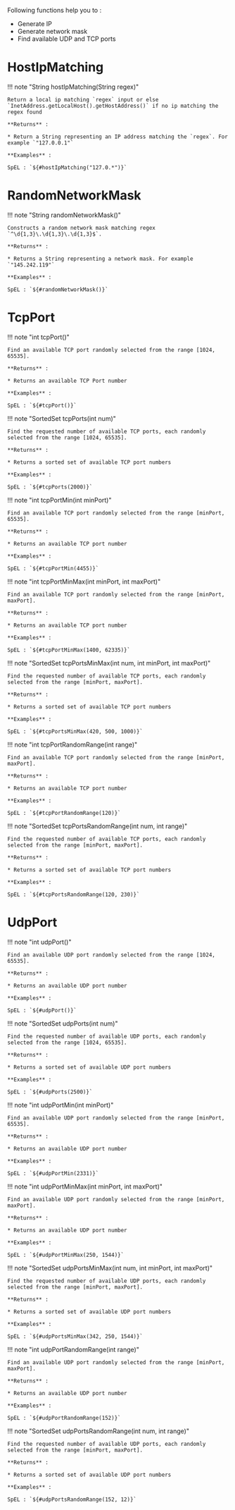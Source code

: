 Following functions help you to :

* Generate IP
* Generate network mask
* Find available UDP and TCP ports

# HostIpMatching

!!! note "String hostIpMatching(String regex)"

    Return a local ip matching `regex` input or else `InetAddress.getLocalHost().getHostAddress()` if no ip matching the regex found

    **Returns** :

    * Return a String representing an IP address matching the `regex`. For example `"127.0.0.1"`

    **Examples** :

    SpEL : `${#hostIpMatching("127.0.*")}`

# RandomNetworkMask

!!! note "String randomNetworkMask()"

    Constructs a random network mask matching regex `^\d{1,3}\.\d{1,3}\.\d{1,3}$`.

    **Returns** :

    * Returns a String representing a network mask. For example `"145.242.119"`

    **Examples** :

    SpEL : `${#randomNetworkMask()}`

# TcpPort

!!! note "int tcpPort()"

    Find an available TCP port randomly selected from the range [1024, 65535].

    **Returns** :

    * Returns an available TCP Port number

    **Examples** :

    SpEL : `${#tcpPort()}`

!!! note "SortedSet<Integer> tcpPorts(int num)"

    Find the requested number of available TCP ports, each randomly selected from the range [1024, 65535].

    **Returns** :

    * Returns a sorted set of available TCP port numbers

    **Examples** :

    SpEL : `${#tcpPorts(2000)}`

!!! note "int tcpPortMin(int minPort)"

    Find an available TCP port randomly selected from the range [minPort, 65535].

    **Returns** :

    * Returns an available TCP port number

    **Examples** :

    SpEL : `${#tcpPortMin(4455)}`

!!! note "int tcpPortMinMax(int minPort, int maxPort)"

    Find an available TCP port randomly selected from the range [minPort, maxPort].

    **Returns** :

    * Returns an available TCP port number

    **Examples** :

    SpEL : `${#tcpPortMinMax(1400, 62335)}`

!!! note "SortedSet<Integer> tcpPortsMinMax(int num, int minPort, int maxPort)"

    Find the requested number of available TCP ports, each randomly selected from the range [minPort, maxPort].

    **Returns** :

    * Returns a sorted set of available TCP port numbers

    **Examples** :

    SpEL : `${#tcpPortsMinMax(420, 500, 1000)}`

!!! note "int tcpPortRandomRange(int range)"

    Find an available TCP port randomly selected from the range [minPort, maxPort].

    **Returns** :

    * Returns an available TCP port number 

    **Examples** :

    SpEL : `${#tcpPortRandomRange(120)}`

!!! note "SortedSet<Integer> tcpPortsRandomRange(int num, int range)"

    Find the requested number of available TCP ports, each randomly selected from the range [minPort, maxPort].

    **Returns** :

    * Returns a sorted set of available TCP port numbers

    **Examples** :

    SpEL : `${#tcpPortsRandomRange(120, 230)}`

# UdpPort

!!! note "int udpPort()"

    Find an available UDP port randomly selected from the range [1024, 65535].

    **Returns** :

    * Returns an available UDP port number

    **Examples** :

    SpEL : `${#udpPort()}`

!!! note "SortedSet<Integer> udpPorts(int num)"

    Find the requested number of available UDP ports, each randomly selected from the range [1024, 65535].

    **Returns** :

    * Returns a sorted set of available UDP port numbers

    **Examples** :

    SpEL : `${#udpPorts(2500)}`

!!! note "int udpPortMin(int minPort)"

    Find an available UDP port randomly selected from the range [minPort, 65535].

    **Returns** :

    * Returns an available UDP port number

    **Examples** :

    SpEL : `${#udpPortMin(2331)}`

!!! note "int udpPortMinMax(int minPort, int maxPort)"

    Find an available UDP port randomly selected from the range [minPort, maxPort].

    **Returns** :

    * Returns an available UDP port number

    **Examples** :

    SpEL : `${#udpPortMinMax(250, 1544)}`

!!! note "SortedSet<Integer> udpPortsMinMax(int num, int minPort, int maxPort)"

    Find the requested number of available UDP ports, each randomly selected from the range [minPort, maxPort].

    **Returns** :

    * Returns a sorted set of available UDP port numbers

    **Examples** :

    SpEL : `${#udpPortsMinMax(342, 250, 1544)}`

!!! note "int udpPortRandomRange(int range)"

    Find an available UDP port randomly selected from the range [minPort, maxPort].

    **Returns** :

    * Returns an available UDP port number

    **Examples** :

    SpEL : `${#udpPortRandomRange(152)}`

!!! note "SortedSet<Integer> udpPortsRandomRange(int num, int range)"

    Find the requested number of available UDP ports, each randomly selected from the range [minPort, maxPort].

    **Returns** :

    * Returns a sorted set of available UDP port numbers

    **Examples** :

    SpEL : `${#udpPortsRandomRange(152, 12)}`
